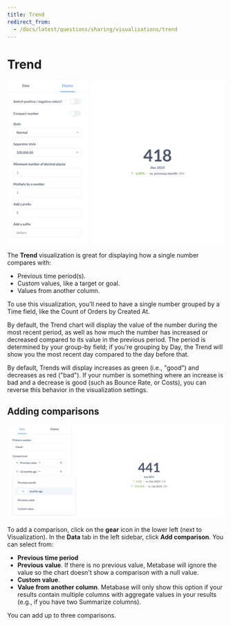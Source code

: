 ```yaml
---
title: Trend
redirect_from:
  - /docs/latest/questions/sharing/visualizations/trend
---
```


# Trend

![Trend settings](../images/trend-settings.png)

The **Trend** visualization is great for displaying how a single number compares with:

- Previous time period(s).
- Custom values, like a target or goal.
- Values from another column.

To use this visualization, you'll need to have a single number grouped by a Time field, like the Count of Orders by Created At.

By default, the Trend chart will display the value of the number during the most recent period, as well as how much the number has increased or decreased compared to its value in the previous period. The period is determined by your group-by field; if you're grouping by Day, the Trend will show you the most recent day compared to the day before that.

By default, Trends will display increases as green (i.e., "good") and decreases as red ("bad"). If your number is something where an increase is bad and a decrease is good (such as Bounce Rate, or Costs), you can reverse this behavior in the visualization settings.

## Adding comparisons

![Add comparison to a trend chart](../images/add-comparison.png)

To add a comparison, click on the **gear** icon in the lower left (next to Visualization). In the **Data** tab in the left sidebar, click **Add comparison**. You can select from:

- **Previous time period**
- **Previous value**. If there is no previous value, Metabase will ignore the value so the chart doesn't show a comparison with a null value.
- **Custom value**.
- **Value from another column**. Metabase will only show this option if your results contain multiple columns with aggregate values in your results (e.g., if you have two Summarize columns).

You can add up to three comparisons.
